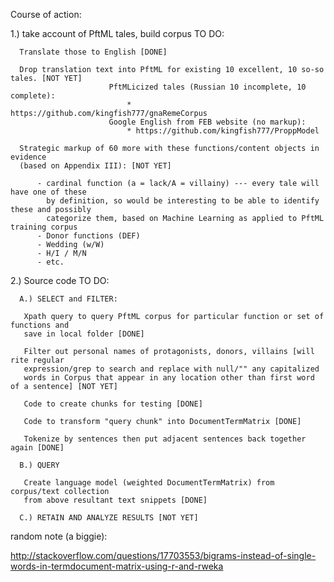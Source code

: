 Course of action:


1.) take account of PftML tales, build corpus TO DO:
  
      Translate those to English [DONE]

      Drop translation text into PftML for existing 10 excellent, 10 so-so tales. [NOT YET]
                          PftMLicized tales (Russian 10 incomplete, 10 complete):
                              * https://github.com/kingfish777/gnaRemeCorpus     
                          Google English from FEB website (no markup): 
                              * https://github.com/kingfish777/ProppModel

      Strategic markup of 60 more with these functions/content objects in evidence
      (based on Appendix III): [NOT YET]
     
          - cardinal function (a = lack/A = villainy) --- every tale will have one of these
            by definition, so would be interesting to be able to identify these and possibly
            categorize them, based on Machine Learning as applied to PftML training corpus
          - Donor functions (DEF)
          - Wedding (w/W)
          - H/I / M/N
          - etc.

2.) Source code TO DO:

      A.) SELECT and FILTER:
     
       Xpath query to query PftML corpus for particular function or set of functions and
       save in local folder [DONE]
      
       Filter out personal names of protagonists, donors, villains [will rite regular
       expression/grep to search and replace with null/"" any capitalized
       words in Corpus that appear in any location other than first word of a sentence] [NOT YET]
      
       Code to create chunks for testing [DONE]
      
       Code to transform "query chunk" into DocumentTermMatrix [DONE]
      
       Tokenize by sentences then put adjacent sentences back together again [DONE]
      
      B.) QUERY
     
       Create language model (weighted DocumentTermMatrix) from corpus/text collection
       from above resultant text snippets [DONE]
     
      C.) RETAIN AND ANALYZE RESULTS [NOT YET]
      
    
    
    
    
    
    
 random note (a biggie): 
 
 http://stackoverflow.com/questions/17703553/bigrams-instead-of-single-words-in-termdocument-matrix-using-r-and-rweka
